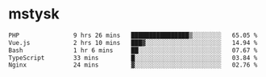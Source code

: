 # mstysk

<!--START_SECTION:waka-->

```txt
PHP               9 hrs 26 mins   ████████████████▒░░░░░░░░   65.05 %
Vue.js            2 hrs 10 mins   ███▓░░░░░░░░░░░░░░░░░░░░░   14.94 %
Bash              1 hr 6 mins     ██░░░░░░░░░░░░░░░░░░░░░░░   07.67 %
TypeScript        33 mins         █░░░░░░░░░░░░░░░░░░░░░░░░   03.84 %
Nginx             24 mins         ▓░░░░░░░░░░░░░░░░░░░░░░░░   02.76 %
```

<!--END_SECTION:waka-->
